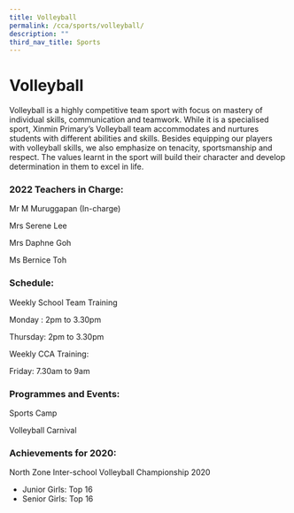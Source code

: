 ```yaml
---
title: Volleyball
permalink: /cca/sports/volleyball/
description: ""
third_nav_title: Sports
---
```

# **Volleyball**

Volleyball is a highly competitive team sport with focus on mastery of individual skills, communication and teamwork. While it is a specialised sport, Xinmin Primary’s Volleyball team accommodates and nurtures students with different abilities and skills. Besides equipping our players with volleyball skills, we also emphasize on tenacity, sportsmanship and respect. The values learnt in the sport will build their character and develop determination in them to excel in life.  

### 2022 Teachers in Charge:

Mr M Muruggapan (In-charge)

Mrs Serene Lee

Mrs Daphne Goh

Ms Bernice Toh

### Schedule:

Weekly School Team Training

Monday : 2pm to 3.30pm

Thursday: 2pm to 3.30pm

Weekly CCA Training:

Friday: 7.30am to 9am

### Programmes and Events:

Sports Camp

Volleyball Carnival

### Achievements for 2020:

North Zone Inter-school Volleyball Championship 2020

*   Junior Girls: Top 16
*   Senior Girls: Top 16